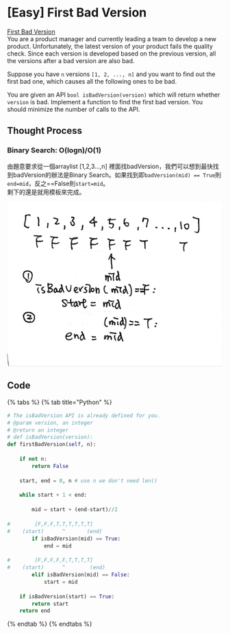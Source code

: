 # \[Easy\] First Bad Version

[First Bad Version](https://leetcode.com/problems/first-bad-version/)  
You are a product manager and currently leading a team to develop a new product. Unfortunately, the latest version of your product fails the quality check. Since each version is developed based on the previous version, all the versions after a bad version are also bad.  
  
Suppose you have `n` versions `[1, 2, ..., n]` and you want to find out the first bad one, which causes all the following ones to be bad.  
  
You are given an API `bool isBadVersion(version)` which will return whether `version` is bad. Implement a function to find the first bad version. You should minimize the number of calls to the API.

## Thought Process

### Binary Search: O\(logn\)/O\(1\)

由題意要求從一個arraylist \[1,2,3...,n\] 裡面找badVersion，我們可以想到最快找到badVersion的辦法是Binary Search。如果找到即`badVersion(mid) == True`則`end=mid`，反之==False則`start=mid`。  
剩下的還是就用模板來完成。

![](../.gitbook/assets/firstbadversion.jpg)

## Code

{% tabs %}
{% tab title="Python" %}
```python
# The isBadVersion API is already defined for you.
# @param version, an integer
# @return an integer
# def isBadVersion(version):
def firstBadVersion(self, n):

    if not n:
        return False
        
    start, end = 0, n # use n we don't need len()
    
    while start + 1 < end:
        
        mid = start + (end-start)//2
        
#        [F,F,F,T,T,T,T,T,T]
#    (start)      ^       (end)
        if isBadVersion(mid) == True:
            end = mid
        
#        [F,F,F,F,F,T,T,T,T]
#    (start)      ^        (end)        
        elif isBadVersion(mid) == False:
            start = mid
    
    if isBadVersion(start) == True:
        return start
    return end
```
{% endtab %}
{% endtabs %}

